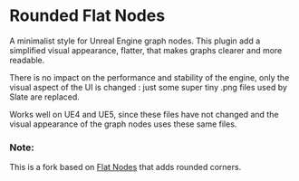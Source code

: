 # Rounded Flat Nodes

A minimalist style for Unreal Engine graph nodes. This plugin add a simplified visual appearance, flatter, that makes graphs clearer and more readable.



There is no impact on the performance and stability of the engine, only the visual aspect of the UI is changed : just some super tiny .png files used by Slate are replaced.



Works well on UE4 and UE5, since these files have not changed and the visual appearance of the graph nodes uses these same files.



### Note:

This is a fork based on [Flat Nodes](https://github.com/brumenn/FlatNodes) that adds rounded corners.

